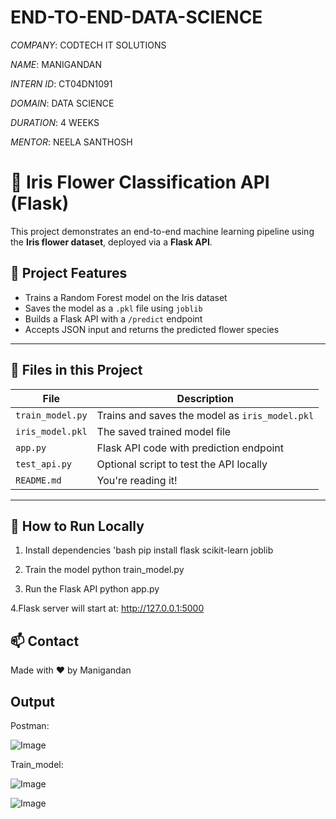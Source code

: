 # END-TO-END-DATA-SCIENCE

*COMPANY*: CODTECH IT SOLUTIONS

*NAME*: MANIGANDAN

*INTERN ID*: CT04DN1091

*DOMAIN*: DATA SCIENCE

*DURATION*: 4 WEEKS

*MENTOR*: NEELA SANTHOSH

# 🌸 Iris Flower Classification API (Flask)

This project demonstrates an end-to-end machine learning pipeline using the **Iris flower dataset**, deployed via a **Flask API**.

## 📌 Project Features
- Trains a Random Forest model on the Iris dataset
- Saves the model as a `.pkl` file using `joblib`
- Builds a Flask API with a `/predict` endpoint
- Accepts JSON input and returns the predicted flower species

---

## 📁 Files in this Project
| File           | Description                                      |
|----------------|--------------------------------------------------|
| `train_model.py` | Trains and saves the model as `iris_model.pkl` |
| `iris_model.pkl` | The saved trained model file                    |
| `app.py`         | Flask API code with prediction endpoint         |
| `test_api.py`    | Optional script to test the API locally         |
| `README.md`      | You're reading it!                              |

---

## 🚀 How to Run Locally

1. Install dependencies
'bash
pip install flask scikit-learn joblib

2. Train the model
python train_model.py

3. Run the Flask API
python app.py

4.Flask server will start at:
http://127.0.0.1:5000


## 📫 Contact

Made with ❤️ by Manigandan

## Output

Postman:

![Image](https://github.com/user-attachments/assets/f46a115c-7956-4249-9a1d-60fb9805e83a) 

Train_model:

![Image](https://github.com/user-attachments/assets/5a83b0b6-a585-4e81-98e1-758eed76fc3b)


![Image](https://github.com/user-attachments/assets/c382a57e-fe8e-458c-9c00-6073558694bf)



